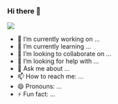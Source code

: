 ### Hi there 👋
<a href="google.com"><img src="https://cdn.discordapp.com/attachments/1151281465296949308/1199901844869226516/9k.png?ex=65c43aac&is=65b1c5ac&hm=67150c3ada35d949739384cc99dc4ac970341d64acc435239d56005e51571bfa&" /></a>


- 🔭 I’m currently working on ...
- 🌱 I’m currently learning ...
- 👯 I’m looking to collaborate on ...
- 🤔 I’m looking for help with ...
- 💬 Ask me about ...
- 📫 How to reach me: ...
- 😄 Pronouns: ...
- ⚡ Fun fact: ...

